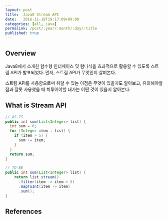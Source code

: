 ```yaml
---
layout: post
title:  Java8 Stream API
date:   2016-11-18T19:17:09+09:00
categories: [all, java]
permalink: /post/:year/:month/:day/:title
published: true
---
```


## Overview

Java8에서 소개한 함수형 인터페이스 및 람다식을 효과적으로 활용할 수 있도록 스트림 API가 발표되었다. 먼저, 스트림 API가 무엇인지 살펴본다.

스트림 API를 사용함으로써 취할 수 있는 이점은 무엇이 있을지도 알아보고, 유의해야할 점과 잘못 사용했을 때 치루어야할 대가는 어떤 것이 있을지 알아본다.

## What is Stream API

```java
// AS-IS
public int sum(List<Integer> list) {
  int sum = 0;
  for (Integer item : list) {
    if (item > 5) {
      sum += item;
    }
  }
  return sum;
}

// TO-BE
public int sum(List<Integer> list) {
    return list.stream()
      .filter(item -> item > 5)
      .mapToInt(item -> item)
      .sum();
}
```

## References
